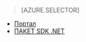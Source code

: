 ﻿> [AZURE.SELECTOR]
- [Портал](media-services-manage-content.md)
- [ПАКЕТ SDK .NET](media-services-index-content.md)

<!--HONumber=47-->
